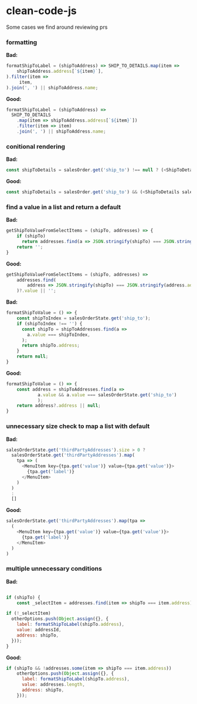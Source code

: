 # clean-code-js
Some cases we find around reviewing prs

### formatting

**Bad:**

```javascript
formatShipToLabel = (shipToAddress) => SHIP_TO_DETAILS.map(item =>
    shipToAddress.address[`${item}`],
).filter(item =>
     item,
).join(', ') || shipToAddress.name;
```

**Good:**

```javascript
formatShipToLabel = (shipToAddress) => 
  SHIP_TO_DETAILS
    .map(item => shipToAddress.address[`${item}`])
    .filter(item => item)
    .join(', ') || shipToAddress.name;
```


### conitional rendering

**Bad:**

```javascript
const shipToDetails = salesOrder.get('ship_to') !== null ? (<ShipToDetails salesOrder={salesOrder} />) : null;
```

**Good:**

```javascript
const shipToDetails = salesOrder.get('ship_to') && (<ShipToDetails salesOrder={salesOrder} />);
```


### find a value in a list and return a default

**Bad:**

```javascript
getShipToValueFromSelectItems = (shipTo, addresses) => {
    if (shipTo)
      return addresses.find(a => JSON.stringify(shipTo) === JSON.stringify(a.address)).value;
    return '';
}
```

**Good:**

```javascript
getShipToValueFromSelectItems = (shipTo, addresses) => 
    addresses.find(
        address => JSON.stringify(shipTo) === JSON.stringify(address.address)
    )?.value || '';
```


**Bad:**

```javascript
formatShipToValue = () => {
    const shipToIndex = salesOrderState.get('ship_to');
    if (shipToIndex !== '') {
      const shipTo = shipToAddresses.find(a =>
        a.value === shipToIndex,
      );
      return shipTo.address;
    }
    return null;
}
```

**Good:**

```javascript
formatShipToValue = () => {
    const address = shipToAddresses.find(a => 
            a.value && a.value === salesOrderState.get('ship_to')
            );
    return address?.address || null;
}
```
 


### unnecessary size check to map a list with default

**Bad:**

```javascript
salesOrderState.get('thirdPartyAddresses').size > 0 ?
  salesOrderState.get('thirdPartyAddresses').map(
    tpa => (
      <MenuItem key={tpa.get('value')} value={tpa.get('value')}>
        {tpa.get('label')}
      </MenuItem>
    )
  )
  : 
  []
```

**Good:**

```javascript
salesOrderState.get('thirdPartyAddresses').map(tpa => 
  (
    <MenuItem key={tpa.get('value')} value={tpa.get('value')}>
      {tpa.get('label')}
    </MenuItem>
  )
)
```


### multiple unnecessary conditions

**Bad:**

```javascript

if (shipTo) {
    const _selectItem = addresses.find(item => shipTo === item.address);

if (!_selectItem)
  otherOptions.push(Object.assign({}, {
    label: formatShipToLabel(shipTo.address),
    value: addressId,
    address: shipTo,
  }));
}
```

**Good:**

```javascript
if (shipTo && !addresses.some(item => shipTo === item.address))
    otherOptions.push(Object.assign({}, {
      label: formatShipToLabel(shipTo.address),
      value: addresses.length,
      address: shipTo,
    }));
```
                 

